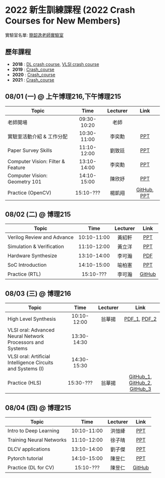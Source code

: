 # 2022 新生訓練課程 (2022 Crash Courses for New Members)
實驗室名單:
[簡韶逸老師實驗室](http://media.ee.ntu.edu.tw/)

## 歷年課程

+ **2018** : [DL crash course](./2018/2018_DL_Crash_Course.md), [VLSI crash course](./2018/2018_VLSI_Crash_Course.md)
+ **2019** : [Crash_course](./2019/README.md)
+ **2020** : [Crash_course](./2020/README.md)
+ **2021** : [Crash_course](./2021/README.md)

## 08/01 (一) @ 上午博理216,下午博理215
|Topic|Time|Lecturer|Link|
|---|:---:|:---:|:---:|
|老師開場|09:30-10:20|老師| |
|實驗室活動介紹 & 工作分配|10:30-11:00|李奕勳|[PPT](http://media.ee.ntu.edu.tw/crash_course/2022/2022_intro_lab.pptx)|
|Paper Survey Skills|11:10-12:00|劉致廷|[PPT](http://media.ee.ntu.edu.tw/crash_course/2022/paper_survey_skills_2022.pptx)|
|Computer Vision: Filter & Feature|13:10-14:00|李奕勳|[PPT](http://media.ee.ntu.edu.tw/crash_course/2022/Filter_and_Feature.pptx)|
|Computer Vision: Geometry 101|14:10-15:00|陳欣妤|[PPT](http://media.ee.ntu.edu.tw/crash_course/2022/Geometry_101.pptx)|
|Practice (OpenCV)|15:10-???|楊凱翔|[GitHub](https://github.com/mediaic/Python_OpenCV_Lab), [PPT](http://media.ee.ntu.edu.tw/crash_course/2022/python_opencv_lab_2022.pptx)|

## 08/02 (二) @ 博理215
|Topic|Time|Lecturer|Link|
|---|:---:|:---:|:---:|
|Verilog Review and Advance|10:10-11:00|黃紹軒|[PPT](http://media.ee.ntu.edu.tw/crash_course/2022/2022_hardware_basic.pptx)|
|Simulation & Verification|11:10-12:00|黃立洋|[PPT](http://media.ee.ntu.edu.tw/crash_course/2022/rtl_verification.pptx)|
|Hardware Synthesize|13:10-14:00|李可瀚|[PDF](http://media.ee.ntu.edu.tw/crash_course/2022/2022_Logic_Synthesis.pdf)|
|SoC Introduction|14:10-15:00|喻柏憲|[PPT](http://media.ee.ntu.edu.tw/crash_course/2022/SOC_Introduction_2022.pptx)|
|Practice (RTL)|15:10-???|李可瀚|[GitHub](https://github.com/mediaic/VLSI_Lab1)|

## 08/03 (三) @ 博理216
|Topic|Time|Lecturer|Link|
|---|:---:|:---:|:---:|
|High Level Synthesis |10:10-12:00|翁華揚|[PDF_1](http://media.ee.ntu.edu.tw/crash_course/2022/HLS101_v3.pdf), [PDF_2](http://media.ee.ntu.edu.tw/crash_course/2022/AMBA_HLS_LAB.pdf)|
|VLSI oral: Advanced Neural Network Processors and Systems |13:30-14:30| | |
|VLSI oral: Artificial Intelligence Circuits and Systems (I) |14:30-15:30| | |
|Practice (HLS)|15:30-???|翁華揚|[GitHub_1](https://github.com/mediaic/boledu-hls-course-lab_1.git), [GitHub_2](https://github.com/mediaic/boledu-hls-course-lab_2.git), [GitHub_3](https://github.com/mediaic/boledu-hls-course-lab_3.git)|

## 08/04 (四) @ 博理215
|Topic|Time|Lecturer|Link|
|---|:---:|:---:|:---:|
|Intro to Deep Learning|10:10-11:00|洪愷縴|[PPT](http://media.ee.ntu.edu.tw/crash_course/2022/2022_Intro_DL.pptx)|
|Training Neural Networks|11:10-12:00|徐子晴|[PPT](http://media.ee.ntu.edu.tw/crash_course/2022/2022_training_tips.pptx)|
|DLCV applications|13:10-14:00|劉子傑|[PPT](http://media.ee.ntu.edu.tw/crash_course/2022/2022_DLCV_application.pptx)|
|Pytorch tutorial|14:10-15:00|陳昱仁|[PPT](http://media.ee.ntu.edu.tw/crash_course/2022/PyTorch_Tutorial.pptx)|
|Practice (DL for CV)|15:10-???|陳昱仁|[GitHub](https://github.com/mediaic/DL_Practice)|

